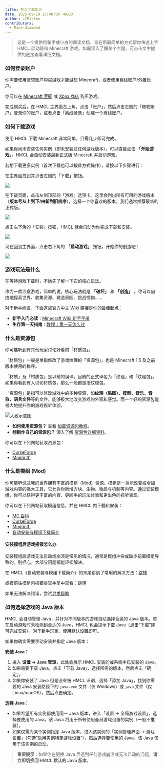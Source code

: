 ```yaml
---
title: 各大问题集合
date: 2025-09-19 13:40:00 +0800
author: LIPiston
contributors:
  - Mine-diamond
---
```


> 这是一个提供给新手或小白的阅读文档，旨在用最简单的方式帮你快速上手 HMCL 启动器和 Minecraft 游戏。如需深入了解某个主题，可点击文中提供的链接查看详细文档。

### 如何登录账户

你需要使用微软账户购买游戏才能游玩 Minecraft，或者使用离线账户/外置账户。

你可以在 [Minecraft 官网][buy-minecraft] 或 [Xbox 商店][buy-minecraft-xbox] 购买游戏。

完成购买后，在 HMCL 主界面左上角，点击「账户」，然后点击左侧的「微软账户」登录你的账户，或者点击「离线登录」创建一个离线账户。

### 如何下载游戏

使用 HMCL 下载 Minecraft 非常简单，只需几步即可完成。 

如果你尚未安装任何实例（即未安装过任何游戏版本），可以直接点击 **「开始游戏」**。HMCL 会自动安装最新正式版 Minecraft 并启动游戏。  

若想下载更多实例（首次下载也可以按此方式操作），请按以下步骤进行：  

在主界面找到并点击左侧的「下载」按钮。

![][faq-img1]

在下载页面，点击左侧顶部的「游戏」选项卡。这里会列出所有可用的游戏版本（**版本号从上到下/由新到旧排序**），选择一个你喜欢的版本。我们通常推荐最新的正式版。

![][faq-img2]

点击右下角的「安装」按钮，HMCL 就会自动为你完成下载和安装。

![][faq-img3]

现在回到主界面，点击右下角的 **「启动游戏」** 按钮，开始你的创造吧！

![][faq-img4]

### 游戏玩法是什么

在等待游戏下载时，不妨先了解一下它的核心玩法。 

作为一款沙盒游戏，简单的说，核心玩法就是 **「破坏」** 和 **「创造」** 。你可以自由地探索世界、收集资源、建造家园、挑战怪物……  

对于新手而言，下面这些官方中文 Wiki 链接是你的最佳起点：
- **新手入门必读**：[Minecraft Wiki 新手手册][zh-minecraft-wiki-guide-for-beginners]
- **生存第一天指南**：[教程：第一天怎么过][zh-minecraft-wiki-first-10-minutes]

### 什么是资源包

你可能听到有其他玩家讨论好看的「材质包」。  

「材质包」一般是单指修改了游戏纹理的「资源包」，也是 Minecraft 1.5 及之前版本使用的称呼。

「材质」及「材质包」是以前的误译，目前的正式译名为「纹理」和「纹理包」。如果你看到有人讨论材质包，那么一般都是指纹理包。

「资源包」是指可以修改游戏中的多种资源，如**纹理（贴图）、模型、音乐、音效、语言文件**等的文件，能够极大地改变游戏的外观和感觉。而一个好的资源包能极大地提升你的游戏视听体验。

![大致示意图][faq-img5]

- **如何使用资源包？** 查看 [加载资源包教程][zh-minecraft-wiki-loading-a-resource-pack]。
- **想制作自己的资源包？** 深入了解 [资源包详细资料][zh-minecraft-wiki-resource-pack]。

你可以在下列网站获取资源包：
- [CurseForge][curseforge-minecraft-texture-packs]
- [Modrinth][modrinth-resourcepacks]

### 什么是模组 (Mod)

你可能听说过我的世界拥有丰富的模组（Mod）资源。模组是一类能改变或增加游戏内容的强大工具，它允许你新增方块、生物、物品与机制等内容。通过安装模组，你可以获得更丰富的内容、更顺手的玩法体验和更出色的视听表现。

你可以在下列网站获取模组信息，并在 HMCL 内下载和安装：
- [MC 百科][mcmod]
- [CurseForge][curseforge-minecraft-mods]
- [Modrinth][modrinth-mods]
- [自动安装与模组下载简介][launcher-auto-installing]

#### 安装模组后游戏报错怎么办

安装模组后游戏无法启动或崩溃是常见的情况，通常是模组冲突或缺少前置模组导致的。别担心，大部分问题都能轻松解决。 

在 HMCL《自动安装与模组下载简介》的末尾讲到了常用的解决方法：[跳转][launcher-auto-installing-hash-1]

或者前往模组包报错排查手册中查看：[跳转][modpack-error-handbook]

如果无法解决错误，尝试[寻求帮助][docs-help]

### 如何选择游戏的 Java 版本

HMCL 会自动管理 Java，并针对不同版本的游戏自动选择合适的 Java 版本。若在启动游戏时未检测到合适的 Java，HMCL 也会提示下载 Java（点击“下载”即可完成安装）。对于新手玩家，使用默认设置即可。

如果你确实需要手动安装并指定 Java 版本：  

**安装 Java：**
1. 进入 **设置 -> Java 管理**，此处会展示 HMCL 安装的或系统中已安装的 Java。  
2. 如果需要下载 Java，点击「下载 Java」，选择所需的版本，然后点击「确定」。  
3. 如果你安装了 Java 但是没有被 HMCL 识别，选择「添加 Java」，找到你需要的 Java 安装路径下的 `java.exe` 文件（仅 Windows）或 `java` 文件（仅 Linux/macOS），然后点击确定。  

**选择 Java：**
- 如果希望所有实例都使用同一 Java 版本，进入「设置 -> 全局游戏设置」，选择要使用的 Java。该 Java 将用于所有使用全局游戏设置的实例（一般不推荐）。
- 如果仅需为某个实例指定 Java 版本，进入该实例的「实例管理界面 -> 游戏设置」（勾选“启用实例特定游戏设置”），然后选择要使用的 Java。该 Java 仅用于该实例的启动。

> **重要提示**：如果你在更换 Java 后遇到任何游戏崩溃或无法启动的问题，**请立即切换回 HMCL 默认的 Java 版本**。  

<!--{% comment %}-->
[faq-img1]: /assets/img/docs/faq/img1.png
[faq-img2]: /assets/img/docs/faq/img2.png
[faq-img3]: /assets/img/docs/faq/img3.png
[faq-img4]: /assets/img/docs/faq/img4.png
[faq-img5]: /assets/img/docs/faq/img5.png
[launcher-auto-installing]: /_launcher/auto-installing.md
[launcher-auto-installing-hash-1]: /_launcher/auto-installing.md#安装-mod-后游戏报错无法启动
[modpack-error-handbook]: /_modpack/error-handbook.md
[docs-help]: /_docs/help.md
<!--{% endcomment %}--{{ '>' }}
[faq-img1]: {% link assets/img/docs/faq/img1.png %}
[faq-img2]: {% link assets/img/docs/faq/img2.png %}
[faq-img3]: {% link assets/img/docs/faq/img3.png %}
[faq-img4]: {% link assets/img/docs/faq/img4.png %}
[faq-img5]: {% link assets/img/docs/faq/img5.png %}
[launcher-auto-installing]: {% link _launcher/auto-installing.md %}
[launcher-auto-installing-hash-1]: {% link /_launcher/auto-installing.md#安装-mod-后游戏报错无法启动 %}
[modpack-error-handbook]: {% link _modpack/error-handbook.md %}
[docs-help]: {% link _docs/help.md %}
<!---->

[buy-minecraft]: https://www.minecraft.net/en-us/store/minecraft-java-bedrock-edition-pc
[buy-minecraft-xbox]: https://www.xbox.com/games/store/minecraft-java-bedrock-edition-for-pc/9nxp44l49shj
[zh-minecraft-wiki-first-10-minutes]: https://zh.minecraft.wiki/w/Tutorial:第一天
[zh-minecraft-wiki-guide-for-beginners]: https://zh.minecraft.wiki/w/教程/新手手册
[zh-minecraft-wiki-loading-a-resource-pack]: https://zh.minecraft.wiki/w/Tutorial:加载资源包
[zh-minecraft-wiki-resource-pack]: https://zh.minecraft.wiki/w/资源包
[curseforge-minecraft-texture-packs]: https://www.curseforge.com/minecraft/texture-packs
[modrinth-resourcepacks]: https://modrinth.com/resourcepacks
[mcmod]: https://www.mcmod.cn
[curseforge-minecraft-mods]: https://www.curseforge.com/minecraft/search?class=mc-mods
[modrinth-mods]: https://modrinth.com/mods
